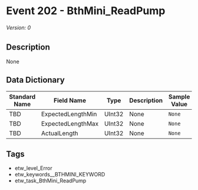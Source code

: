 # Event 202 - BthMini_ReadPump
###### Version: 0

## Description
None

## Data Dictionary
|Standard Name|Field Name|Type|Description|Sample Value|
|---|---|---|---|---|
|TBD|ExpectedLengthMin|UInt32|None|`None`|
|TBD|ExpectedLengthMax|UInt32|None|`None`|
|TBD|ActualLength|UInt32|None|`None`|

## Tags
* etw_level_Error
* etw_keywords__BTHMINI_KEYWORD
* etw_task_BthMini_ReadPump